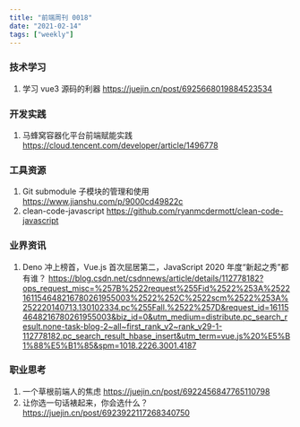```yaml
---
title: "前端周刊 0018"
date: "2021-02-14"
tags: ["weekly"]
---
```


### 技术学习
1. 学习 vue3 源码的利器 https://juejin.cn/post/6925668019884523534

### 开发实践
1. 马蜂窝容器化平台前端赋能实践 https://cloud.tencent.com/developer/article/1496778

### 工具资源
1. Git submodule 子模块的管理和使用 https://www.jianshu.com/p/9000cd49822c
2. clean-code-javascript https://github.com/ryanmcdermott/clean-code-javascript

### 业界资讯
1. Deno 冲上榜首，Vue.js 首次屈居第二，JavaScript 2020 年度“新起之秀”都有谁？ https://blog.csdn.net/csdnnews/article/details/112778182?ops_request_misc=%257B%2522request%255Fid%2522%253A%2522161154648216780261955003%2522%252C%2522scm%2522%253A%252220140713.130102334.pc%255Fall.%2522%257D&request_id=161154648216780261955003&biz_id=0&utm_medium=distribute.pc_search_result.none-task-blog-2~all~first_rank_v2~rank_v29-1-112778182.pc_search_result_hbase_insert&utm_term=vue.js%20%E5%B1%88%E5%B1%85&spm=1018.2226.3001.4187

### 职业思考
1. 一个草根前端人的焦虑 https://juejin.cn/post/6922456847765110798
2. 让你选一句话裱起来，你会选什么？ https://juejin.cn/post/6923922117268340750